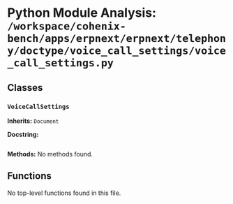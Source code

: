 # Python Module Analysis: `/workspace/cohenix-bench/apps/erpnext/erpnext/telephony/doctype/voice_call_settings/voice_call_settings.py`

## Classes

### `VoiceCallSettings`
**Inherits:** `Document`


**Docstring:**
```

```

**Methods:**
No methods found.




## Functions

No top-level functions found in this file.
